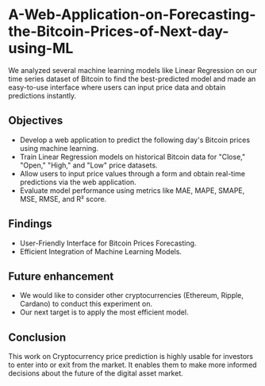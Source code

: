 # A-Web-Application-on-Forecasting-the-Bitcoin-Prices-of-Next-day-using-ML
We  analyzed several machine learning  models like Linear Regression on our time series dataset of Bitcoin to find the best-predicted model and made an easy-to-use interface where users can input price data and obtain predictions instantly.
## Objectives
* Develop a web application to predict the following day's Bitcoin prices using machine learning.
* Train Linear Regression models on historical Bitcoin data for "Close," "Open," "High," and "Low" price datasets.
* Allow users to input price values through a form and obtain real-time predictions via the web application.
* Evaluate model performance using metrics like MAE, MAPE, SMAPE, MSE, RMSE, and R² score.
## Findings
* User-Friendly Interface for Bitcoin Prices Forecasting.
* Efficient Integration of Machine Learning Models.
## Future enhancement
* We would like to consider other cryptocurrencies (Ethereum, Ripple, Cardano) to conduct this experiment on. 
* Our next target is to apply the most efficient model.
## Conclusion
This work on Cryptocurrency price prediction is highly usable for investors to enter into or exit from the market. It enables them to make more informed decisions about the future of the digital asset market.
